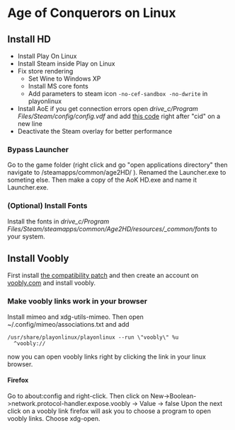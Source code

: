 # Age of Conquerors on Linux
## Install HD
- Install Play On Linux
- Install Steam inside Play on Linux
- Fix store rendering
    - Set Wine to Windows XP
    - Install MS core fonts
    - Add parameters to steam icon `-no-cef-sandbox -no-dwrite` in playonlinux
- Install AoE if you get connection errors open *drive_c/Program Files/Steam/config/config.vdf* and add [this code](config.vdf) right after "cid" on a new line
- Deactivate the Steam overlay for better performance
### Bypass Launcher
Go to the game folder (right click and go "open applications directory" then navigate to /steamapps/common/age2HD/ ). 
Renamed the Launcher.exe to someting else. 
Then make a copy of the AoK HD.exe and name it Launcher.exe.
### (Optional) Install Fonts
Install the fonts in *drive_c/Program Files/Steam/steamapps/common/Age2HD/resources/_common/fonts* to your system.
## Install Voobly
First install [the compatibility patch](https://www.memberplus.net/) and then create an account on [voobly.com](https://www.voobly.com/) and install voobly.
### Make voobly links work in your browser
Install mimeo and xdg-utils-mimeo. Then open ~/.config/mimeo/associations.txt
and add

```
/usr/share/playonlinux/playonlinux --run \"voobly\" %u
  ^voobly://
```
now you can open voobly links right by clicking the link in your linux browser.

#### Firefox
Go to about:config and right-click. Then click on New->Boolean->network.protocol-handler.expose.voobly -> Value -> false
Upon the next click on a voobly link firefox will ask you to choose a program to open voobly links. Choose xdg-open.
